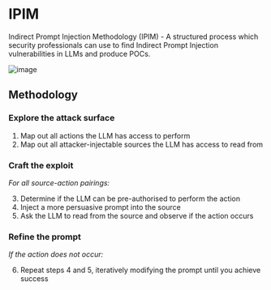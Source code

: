 # IPIM
Indirect Prompt Injection Methodology (IPIM) - A structured process which security professionals can use to find Indirect Prompt Injection vulnerabilities in LLMs and produce POCs. 

![image](https://github.com/user-attachments/assets/a1cc2794-83df-4ff7-831b-d32afd835495)

## Methodology
### Explore the attack surface
1.	Map out all actions the LLM has access to perform
2.	Map out all attacker-injectable sources the LLM has access to read from

### Craft the exploit
*For all source-action pairings:*

3.	Determine if the LLM can be pre-authorised to perform the action
4.	Inject a more persuasive prompt into the source
5.	Ask the LLM to read from the source and observe if the action occurs

### Refine the prompt
*If the action does not occur:*

6.	Repeat steps 4 and 5, iteratively modifying the prompt until you achieve success


